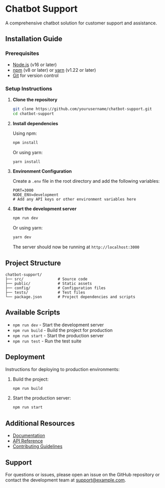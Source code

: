 # Chatbot Support

A comprehensive chatbot solution for customer support and assistance.

## Installation Guide

### Prerequisites

- [Node.js](https://nodejs.org/) (v16 or later)
- [npm](https://www.npmjs.com/) (v8 or later) or [yarn](https://yarnpkg.com/) (v1.22 or later)
- [Git](https://git-scm.com/) for version control

### Setup Instructions

1. **Clone the repository**

   ```bash
   git clone https://github.com/yourusername/chatbot-support.git
   cd chatbot-support
   ```

2. **Install dependencies**

   Using npm:
   ```bash
   npm install
   ```

   Or using yarn:
   ```bash
   yarn install
   ```

3. **Environment Configuration**

   Create a `.env` file in the root directory and add the following variables:
   ```
   PORT=3000
   NODE_ENV=development
   # Add any API keys or other environment variables here
   ```

4. **Start the development server**

   ```bash
   npm run dev
   ```
   
   Or using yarn:
   ```bash
   yarn dev
   ```

   The server should now be running at `http://localhost:3000`

## Project Structure

```
chatbot-support/
├── src/               # Source code
├── public/            # Static assets
├── config/            # Configuration files
├── tests/             # Test files
└── package.json       # Project dependencies and scripts
```

## Available Scripts

- `npm run dev` - Start the development server
- `npm run build` - Build the project for production
- `npm run start` - Start the production server
- `npm run test` - Run the test suite

## Deployment

Instructions for deploying to production environments:

1. Build the project:
   ```bash
   npm run build
   ```

2. Start the production server:
   ```bash
   npm run start
   ```

## Additional Resources

- [Documentation](https://example.com/docs)
- [API Reference](https://example.com/api)
- [Contributing Guidelines](https://example.com/contributing)

## Support

For questions or issues, please open an issue on the GitHub repository or contact the development team at support@example.com.
